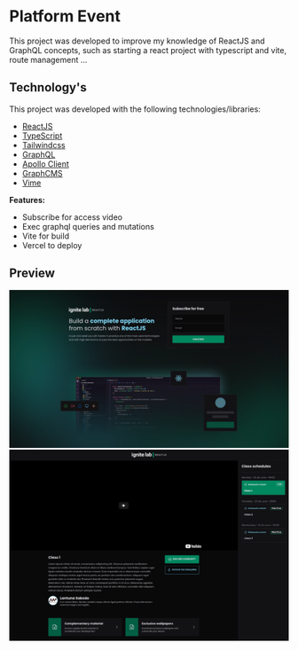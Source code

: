 # Platform Event

This project was developed to improve my knowledge of ReactJS and GraphQL concepts, such as starting a react project with typescript and vite, route management ...

## Technology's

This project was developed with the following technologies/libraries:

- [ReactJS](https://reactjs.org/)
- [TypeScript](https://www.typescriptlang.org/)
- [Tailwindcss](https://tailwindcss.com/)
- [GraphQL](https://graphql.org/)
- [Apollo Client](https://www.apollographql.com/docs/react/)
- [GraphCMS](https://graphcms.com/)
- [Vime](https://vimejs.com/)

**Features:**

- Subscribe for access video
- Exec graphql queries and mutations
- Vite for build
- Vercel to deploy

## Preview
![Subscribe!](/images/home.png "Subscribe")
![Subscribe!](/images/event_full.png "Subscribe")
